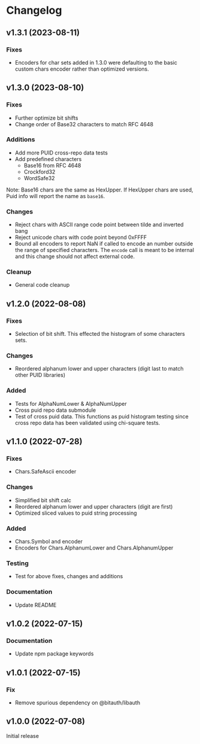 # Changelog

## v1.3.1 (2023-08-11)

### Fixes

- Encoders for char sets added in 1.3.0 were defaulting to the basic custom chars encoder rather than optimized versions.

## v1.3.0 (2023-08-10)

### Fixes

- Further optimize bit shifts
- Change order of Base32 characters to match RFC 4648

### Additions

- Add more PUID cross-repo data tests
- Add predefined characters
  - Base16 from RFC 4648
  - Crockford32
  - WordSafe32

Note: Base16 chars are the same as HexUpper. If HexUpper chars are used, Puid info will report the name as `base16`.

### Changes

- Reject chars with ASCII range code point between tilde and inverted bang
- Reject unicode chars with code point beyond 0xFFFF
- Bound all encoders to report NaN if called to encode an number outside the range of specified characters. The `encode` call is meant to be internal and this change should not affect external code.

### Cleanup

- General code cleanup

## v1.2.0 (2022-08-08)

### Fixes

- Selection of bit shift. This effected the histogram of some characters sets.

### Changes

- Reordered alphanum lower and upper characters (digit last to match other PUID libraries)

### Added

- Tests for AlphaNumLower & AlphaNumUpper
- Cross puid repo data submodule
- Test of cross puid data. This functions as puid histogram testing since cross repo data has been validated using chi-square tests.

## v1.1.0 (2022-07-28)

### Fixes

- Chars.SafeAscii encoder

### Changes

- Simplified bit shift calc
- Reordered alphanum lower and upper characters (digit are first)
- Optimized sliced values to puid string processing

### Added

- Chars.Symbol and encoder
- Encoders for Chars.AlphanumLower and Chars.AlphanumUpper

### Testing

- Test for above fixes, changes and additions

### Documentation

- Update README

## v1.0.2 (2022-07-15)

### Documentation

- Update npm package keywords

## v1.0.1 (2022-07-15)

### Fix

- Remove spurious dependency on @bitauth/libauth

## v1.0.0 (2022-07-08)

Initial release
